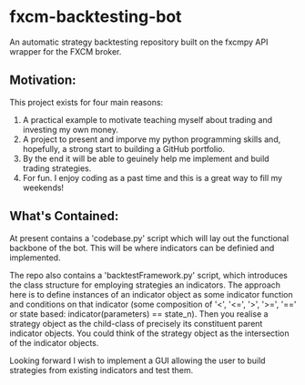 # fxcm-backtesting-bot
An automatic strategy backtesting repository built on the fxcmpy API wrapper for the FXCM broker.

## Motivation:
This project exists for four main reasons: 
  1. A practical example to motivate teaching myself about trading and investing my own money.
  2. A project to present and imporve my python programming skills and, hopefully, a strong start to building a GitHub portfolio. 
  3. By the end it will be able to geuinely help me implement and build trading strategies.
  4. For fun. I enjoy coding as a past time and this is a great way to fill my weekends!

## What's Contained:
At present contains a 'codebase.py' script which will lay out the functional backbone of the bot. This will be where indicators can be definied and implemented.

The repo also contains a 'backtestFramework.py' script, which introduces the class structure for employing strategies an indicators. The approach here is to define
instances of an indicator object as some indicator function and conditions on that indicator 
(some composition of '<', '<=', '>', '>=', '==' or state based: indicator(parameters) == state_n). Then you realise a strategy object as the child-class of precisely its
constituent parent indicator objects. You could think of the strategy object as the intersection of the indicator objects. 

Looking forward I wish to implement a GUI allowing the user to build strategies from existing indicators and test them. 
